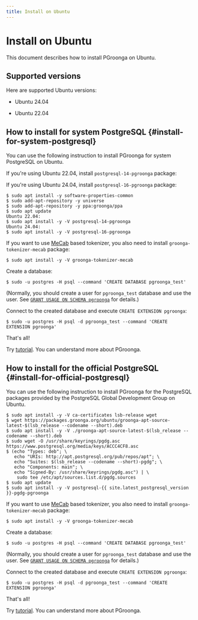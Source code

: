 ```yaml
---
title: Install on Ubuntu
---
```


# Install on Ubuntu

This document describes how to install PGroonga on Ubuntu.

## Supported versions

Here are supported Ubuntu versions:

  * Ubuntu 24.04

  * Ubuntu 22.04

## How to install for system PostgreSQL {#install-for-system-postgresql}

You can use the following instruction to install PGroonga for system PostgreSQL on Ubuntu.

If you're using Ubuntu 22.04, install `postgresql-14-pgroonga` package:

If you're using Ubuntu 24.04, install `postgresql-16-pgroonga` package:

```console
$ sudo apt install -y software-properties-common
$ sudo add-apt-repository -y universe
$ sudo add-apt-repository -y ppa:groonga/ppa
$ sudo apt update
Ubuntu 22.04:
$ sudo apt install -y -V postgresql-14-pgroonga
Ubuntu 24.04:
$ sudo apt install -y -V postgresql-16-pgroonga
```

If you want to use [MeCab](http://taku910.github.io/mecab/) based tokenizer, you also need to install `groonga-tokenizer-mecab` package:

```console
$ sudo apt install -y -V groonga-tokenizer-mecab
```

Create a database:

```console
$ sudo -u postgres -H psql --command 'CREATE DATABASE pgroonga_test'
```

(Normally, you should create a user for `pgroonga_test` database and use the user. See [`GRANT USAGE ON SCHEMA pgroonga`](../reference/grant-usage-on-schema-pgroonga.html) for details.)

Connect to the created database and execute `CREATE EXTENSION pgroonga`:

```console
$ sudo -u postgres -H psql -d pgroonga_test --command 'CREATE EXTENSION pgroonga'
```

That's all!

Try [tutorial](../tutorial/). You can understand more about PGroonga.

## How to install for the official PostgreSQL {#install-for-official-postgresql}

You can use the following instruction to install PGroonga for the PostgreSQL packages provided by the PostgreSQL Global Development Group on Ubuntu.

```console
$ sudo apt install -y -V ca-certificates lsb-release wget
$ wget https://packages.groonga.org/ubuntu/groonga-apt-source-latest-$(lsb_release --codename --short).deb
$ sudo apt install -y -V ./groonga-apt-source-latest-$(lsb_release --codename --short).deb
$ sudo wget -O /usr/share/keyrings/pgdg.asc https://www.postgresql.org/media/keys/ACCC4CF8.asc
$ (echo "Types: deb"; \
   echo "URIs: http://apt.postgresql.org/pub/repos/apt"; \
   echo "Suites: $(lsb_release --codename --short)-pgdg"; \
   echo "Components: main"; \
   echo "Signed-By: /usr/share/keyrings/pgdg.asc") | \
    sudo tee /etc/apt/sources.list.d/pgdg.sources
$ sudo apt update
$ sudo apt install -y -V postgresql-{{ site.latest_postgresql_version }}-pgdg-pgroonga
```

If you want to use [MeCab](http://taku910.github.io/mecab/) based tokenizer, you also need to install `groonga-tokenizer-mecab` package:

```console
$ sudo apt install -y -V groonga-tokenizer-mecab
```

Create a database:

```console
$ sudo -u postgres -H psql --command 'CREATE DATABASE pgroonga_test'
```

(Normally, you should create a user for `pgroonga_test` database and use the user. See [`GRANT USAGE ON SCHEMA pgroonga`](../reference/grant-usage-on-schema-pgroonga.html) for details.)

Connect to the created database and execute `CREATE EXTENSION pgroonga`:

```console
$ sudo -u postgres -H psql -d pgroonga_test --command 'CREATE EXTENSION pgroonga'
```

That's all!

Try [tutorial](../tutorial/). You can understand more about PGroonga.
